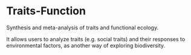# Traits-Function
Synthesis and meta-analysis of traits and functional ecology.

It allows users to analyze traits (e.g. social traits) and their responses to environmental factors, as another way of exploring biodiversity.
